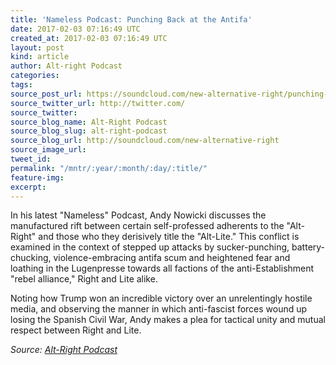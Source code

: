 ```yaml
---
title: 'Nameless Podcast: Punching Back at the Antifa'
date: 2017-02-03 07:16:49 UTC
created_at: 2017-02-03 07:16:49 UTC
layout: post
kind: article
author: Alt-right Podcast
categories: 
tags: 
source_post_url: https://soundcloud.com/new-alternative-right/punching-back-at-the-antifa
source_twitter_url: http://twitter.com/
source_twitter: 
source_blog_name: Alt-Right Podcast
source_blog_slug: alt-right-podcast
source_blog_url: http://soundcloud.com/new-alternative-right
source_image_url: 
tweet_id: 
permalink: "/mntr/:year/:month/:day/:title/"
feature-img: 
excerpt: 
---
```

In his latest "Nameless" Podcast, Andy Nowicki discusses the manufactured rift between certain self-professed adherents to the "Alt-Right" and those who they derisively title the "Alt-Lite." This conflict is examined in the context of stepped up attacks by sucker-punching, battery-chucking, violence-embracing antifa scum and heightened fear and loathing in the Lugenpresse towards all factions of the anti-Establishment "rebel alliance," Right and Lite alike.

Noting how Trump won an incredible victory over an unrelentingly hostile media, and observing the manner in which anti-fascist forces wound up losing the Spanish Civil War, Andy makes a plea for tactical unity and mutual respect between Right and Lite.<div class="">
    <i>Source: <a href="http://soundcloud.com/new-alternative-right">Alt-Right Podcast</a></i>
</div>
